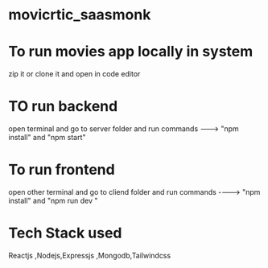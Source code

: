 # movicrtic_saasmonk

# To run movies app locally in system
zip it or clone it and open in code editor

# TO run backend
  open terminal and go to server folder and run commands ---> "npm install"  and "npm start"


# To run frontend

open other terminal and go to cliend folder and run commands ----> "npm install" and "npm run dev  "


# Tech Stack used
 Reactjs ,Nodejs,Expressjs ,Mongodb,Tailwindcss
